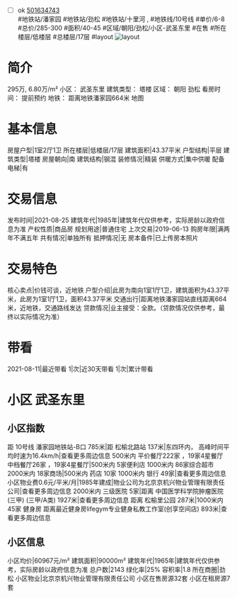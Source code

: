 - [ ] ok [501634743](https://bj.5i5j.com/ershoufang/501634743.html)  
 #地铁站/潘家园 #地铁站/劲松 #地铁站/十里河 ,  #地铁线/10号线
#单价/6-8 #总价/285-300 #面积/40-45   #区域/朝阳/劲松/小区-武圣东里 #在售 #所在楼层/低楼层 #总楼层/17层 #layout 
![layout](http://image2a.5i5j.com/scm/HOUSE_CUSTOMER/43799793d7e04c2b81b541a8ae143133.jpg_P5.jpg) 
# 简介 
 295万,  6.80万/m² 
小区： 武圣东里
建筑类型： 塔楼
区域： 朝阳 劲松
看房时间： 提前预约
地铁： 距离地铁潘家园664米 地图
# 基本信息 
 房屋户型|1室2厅1卫
所在楼层|低楼层/17层
建筑面积|43.37平米
户型结构|平层
建筑类型|塔楼
房屋朝向|南
建筑结构|钢混
装修情况|精装
供暖方式|集中供暖
配备电梯|有
# 交易信息 
 发布时间|2021-08-25
建筑年代|1985年|建筑年代仅供参考，实际房龄以政府信息为准
产权性质|商品房
规划用途|普通住宅
上次交易|2019-06-13
购房年限|满两年不满五年
共有情况|单独所有
抵押情况|无
房本备件|已上传房本照片
# 交易特色 
 核心卖点|价钱可谈，近地铁
户型介绍|此房为南向1室1厅1卫，建筑面积为43.37平米，此房为1室1厅1卫，面积43.37平米
交通出行|距离地铁潘家园站直线距离664米，近地铁，交通路线发达
贷款情况|业主接受：全款。（贷款情况仅供参考，最终以实际情况为准）
# 带看 
 2021-08-11|最近带看	 1|次|近30天带看	 1|次|累计带看
# 小区 武圣东里
## 小区指数 
 距 10号线 潘家园地铁站-B口 785米|距 松榆北路站 137米|东四环内， 高峰时间平均时速为16.4km/h|查看更多周边信息
500米内 平价餐厅222家 ，19家4星餐厅
中档餐厅26家 ，19家4星餐厅|500米内 5家便利店
1000米内 86家综合超市
2000米内 18家商场|500米内 药店 10家
1000米内 银行 49家|查看更多周边信息
小区物业费0.6元/平米/月|1985年建成|物业公司为北京京机兴物业管理有限责任公司|查看更多周边信息
2000米内 三级医院 5家|距离 中国医学科学院肿瘤医院(三甲) (三甲/A类) 1927米|查看更多周边信息
距离 松榆里公园 287米|1000米内 45家 健身房
距离最近健身房lifegym专业健身私教工作室(创享空间店) 893米|查看更多周边信息
## 小区信息 
 小区均价|60967元/m²
建筑面积|90000m²
建筑年代|1965年|建筑年代仅供参考，实际房龄以政府信息为准
总户数|2143
绿化率|25%
容积率|1.8
所在商圈|劲松
小区物业|北京京机兴物业管理有限责任公司
小区在售房源32套
小区在租房源7套
